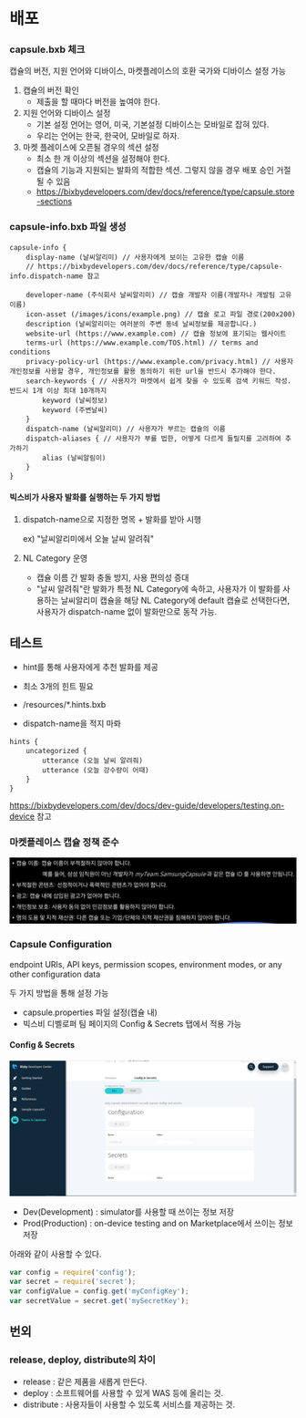 # 배포

### capsule.bxb 체크

캡슐의 버전, 지원 언어와 디바이스, 마켓플레이스의 호환 국가와 디바이스 설정 가능

1. 캡슐의 버전 확인
   - 제출을 할 때마다 버전을 높여야 한다.
2. 지원 언어와 디바이스 설정
   - 기본 설정 언어는 영어, 미국, 기본설정 디바이스는 모바일로 잡혀 있다.
   - 우리는 언어는 한국, 한국어, 모바일로 하자.
3. 마켓 플레이스에 오픈될 경우의 섹션 설정
   - 최소 한 개 이상의 섹션을 설정해야 한다.
   - 캡슐의 기능과 지원되는 발화의 적합한 섹션. 그렇지 않을 경우 배포 승인 거절될 수 있음
   - https://bixbydevelopers.com/dev/docs/reference/type/capsule.store-sections

### capsule-info.bxb 파일 생성

```
capsule-info {
    display-name (날씨알리미) // 사용자에게 보이는 고유한 캡슐 이름
    // https://bixbydevelopers.com/dev/docs/reference/type/capsule-info.dispatch-name 참고
    
    developer-name (주식회사 날씨알리미) // 캡슐 개발자 이름(개발자나 개발팀 고유 이름)
    icon-asset (/images/icons/example.png) // 캡슐 로고 파일 경로(200x200)
    description (날씨알리미는 여러분의 주변 동네 날씨정보를 제공합니다.)
    website-url (https://www.example.com) // 캡슐 정보에 표기되는 웹사이트 
    terms-url (https://www.example.com/TOS.html) // terms and conditions
    privacy-policy-url (https://www.example.com/privacy.html) // 사용자 개인정보를 사용할 경우, 개인정보를 활용 동의하기 위한 url을 반드시 추가해야 한다.
    search-keywords { // 사용자가 마켓에서 쉽게 찾을 수 있도록 검색 키워드 작성. 반드시 1개 이상 최대 10개까지 
    	keyword (날씨정보)
    	keyword (주변날씨)
    }
    dispatch-name (날씨알리미) // 사용자가 부르는 캡슐의 이름
    dispatch-aliases { // 사용자가 부를 법한, 어떻게 다르게 들릴지를 고려하여 추가하기
    	alias (날씨알림이)
    }
}
```

#### 빅스비가 사용자 발화를 실행하는 두 가지 방법

1. dispatch-name으로 지정한 명목 + 발화를 받아 시행

   ex) "날씨알리미에서 오늘 날씨 알려줘"

2. NL Category 운영
   - 캡슐 이름 간 발화 충돌 방지, 사용 편의성 증대
   - "날씨 알려줘"란 발화가 특정 NL Category에 속하고, 사용자가 이 발화를 사용하는 날씨알리미 캡슐을 해당 NL Category에 default 캡슐로 선택한다면, 사용자가 dispatch-name 없이 발화만으로 동작 가능.



## 테스트

- hint를 통해 사용자에게 추천 발화를 제공

- 최소 3개의 힌트 필요
- /resources/*.hints.bxb
- dispatch-name을 적지 마롸

```
hints {
	uncategorized {
		utterance (오늘 날씨 알려줘)
		utterance (오늘 강수량이 어때)
	}
}
```

https://bixbydevelopers.com/dev/docs/dev-guide/developers/testing.on-device 참고



### 마켓플레이스 캡슐 정책 준수

![policy](./images/배포/policy.png)





### Capsule Configuration

endpoint URIs, API keys, permission scopes, environment modes, or any other configuration data

두 가지 방법을 통해 설정 가능

- capsule.properties 파일 설정(캡슐 내)
- 빅스비 디벨로퍼 팀 페이지의 Config & Secrets 탭에서 적용 가능

#### Config & Secrets

![config_secrets](./images/배포/config_secrets.png)

- Dev(Development) : simulator를 사용할 때 쓰이는 정보 저장
- Prod(Production) : on-device testing and on Marketplace에서 쓰이는 정보 저장



아래와 같이 사용할 수 있다.

```javascript
var config = require('config');
var secret = require('secret');
var configValue = config.get('myConfigKey');
var secretValue = secret.get('mySecretKey');
```



## 번외

### release, deploy, distribute의 차이

- release
  : 같은 제품을 새롭게 만든다.
- deploy
  : 소프트웨어를 사용할 수 있게 WAS 등에 올리는 것.
- distribute
  : 사용자들이 사용할 수 있도록 서비스를 제공하는 것.

